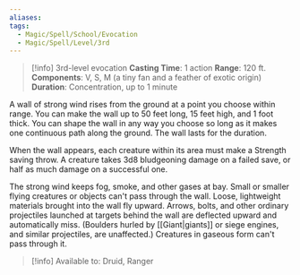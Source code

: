 ```yaml
---
aliases: 
tags:
  - Magic/Spell/School/Evocation
  - Magic/Spell/Level/3rd
---
```

>[!info]
>3rd-level evocation
>**Casting Time**: 1 action
>**Range**: 120 ft.
>**Components**: V, S, M (a tiny fan and a feather of exotic origin)
>**Duration**: Concentration, up to 1 minute

A wall of strong wind rises from the ground at a point you choose within range. You can make the wall up to 50 feet long, 15 feet high, and 1 foot thick. You can shape the wall in any way you choose so long as it makes one continuous path along the ground. The wall lasts for the duration.

When the wall appears, each creature within its area must make a Strength saving throw. A creature takes 3d8 bludgeoning damage on a failed save, or half as much damage on a successful one.

The strong wind keeps fog, smoke, and other gases at bay. Small or smaller flying creatures or objects can't pass through the wall. Loose, lightweight materials brought into the wall fly upward. Arrows, bolts, and other ordinary projectiles launched at targets behind the wall are deflected upward and automatically miss. (Boulders hurled by [[Giant|giants]] or siege engines, and similar projectiles, are unaffected.) Creatures in gaseous form can't pass through it.

>[!info] Available to:
>Druid, Ranger